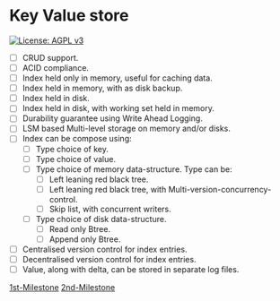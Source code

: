 Key Value store
===============

[![License: AGPL v3](https://img.shields.io/badge/License-AGPL%20v3-blue.svg)](https://www.gnu.org/licenses/agpl-3.0)

* [ ] CRUD support.
* [ ] ACID compliance.
* [ ] Index held only in memory, useful for caching data.
* [ ] Index held in memory, with as disk backup.
* [ ] Index held in disk.
* [ ] Index held in disk, with working set held in memory.
* [ ] Durability guarantee using Write Ahead Logging.
* [ ] LSM based Multi-level storage on memory and/or disks.
* [ ] Index can be compose using:
  * [ ] Type choice of key.
  * [ ] Type choice of value.
  * [ ] Type choice of memory data-structure. Type can be:
    * [ ] Left leaning red black tree.
    * [ ] Left leaning red black tree, with Multi-version-concurrency-control.
    * [ ] Skip list, with concurrent writers.
  * [ ] Type choice of disk data-structure.
    * [ ] Read only Btree.
    * [ ] Append only Btree.
* [ ] Centralised version control for index entries.
* [ ] Decentralised version control for index entries.
* [ ] Value, along with delta, can be stored in separate log files.

[1st-Milestone](https://github.com/bnclabs/rdms/issues/9)
[2nd-Milestone](https://github.com/bnclabs/rdms/issues/10)

[memory-ordering]: https://doc.rust-lang.org/std/sync/atomic/enum.Ordering.html
